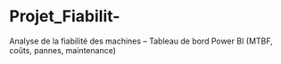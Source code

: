 # Projet_Fiabilit-
Analyse de la fiabilité des machines – Tableau de bord Power BI (MTBF, coûts, pannes, maintenance)
